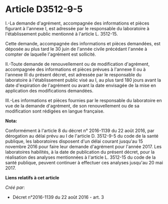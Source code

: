 # Article D3512-9-5

I.-La demande d'agrément, accompagnée des informations et pièces figurant à l'annexe I, est adressée par le responsable du
laboratoire à l'établissement public mentionné à l'article L. 3512-15. 

Cette demande, accompagnée des informations et pièces demandées, est déposée au plus tard le 30 juin de l'année civile
précédant l'année à compter de laquelle l'agrément est sollicité. 

II.-Toute demande de renouvellement ou de modification d'agrément, accompagnée des informations et pièces prévues à l'annexe
II ou à l'annexe III du présent décret, est adressée par le responsable du laboratoire à l'établissement public visé au I, au
plus tard 180 jours avant la date d'expiration de l'agrément ou avant la date envisagée de la mise en application des
modifications demandées. 

III.-Les informations et pièces fournies par le responsable du laboratoire en vue de la demande d'agrément, de son
renouvellement ou de sa modification sont rédigées en langue française.

**Nota:**

Conformément à l'article 8 du décret n° 2016-1139 du 22 août 2016, par dérogation au délai prévu au I de l'article D.
3512-9-5 du code de la santé publique, les laboratoires disposent d'un délai courant jusqu'au 15 novembre 2016 pour faire
leur demande d'agrément pour l'année 2017. Les laboratoires habilités, à la date de publication du présent décret, pour la
réalisation des analyses mentionnées à l'article L. 3512-15 du code de la santé publique, peuvent continuer à effectuer ces
analyses jusqu'au 20 mai 2017.

**Liens relatifs à cet article**

_Créé par_:

  - Décret n°2016-1139 du 22 août 2016 - art. 3
